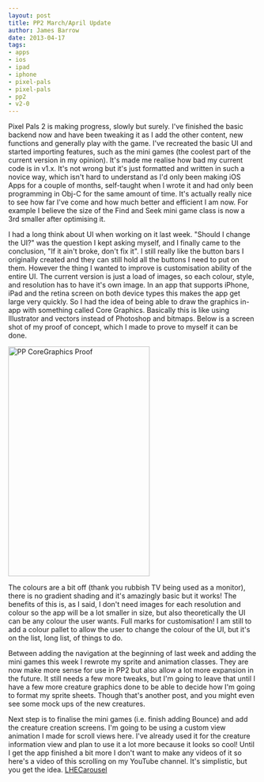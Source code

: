 ```yaml
---
layout: post
title: PP2 March/April Update
author: James Barrow
date: 2013-04-17
tags:
- apps
- ios
- ipad
- iphone
- pixel-pals
- pixel-pals
- pp2
- v2-0
---
```


Pixel Pals 2 is making progress, slowly but surely. I've finished the basic backend now and have been tweaking it as I add the other content, new functions and generally play with the game. I've recreated the basic UI and started importing features, such as the mini games (the coolest part of the current version in my opinion). It's made me realise how bad my current code is in v1.x. It's not wrong but it's just formatted and written in such a novice way, which isn't hard to understand as I'd only been making iOS Apps for a couple of months, self-taught when I wrote it and had only been programming in Obj-C for the same amount of time. It's actually really nice to see how far I've come and how much better and efficient I am now. For example I believe the size of the Find and Seek mini game class is now a 3rd smaller after optimising it.

<!-- READMORE -->

I had a long think about UI when working on it last week. "Should I change the UI?" was the question I kept asking myself, and I finally came to the conclusion, "If it ain't broke, don't fix it". I still really like the button bars I originally created and they can still hold all the buttons I need to put on them. However the thing I wanted to improve is customisation ability of the entire UI. The current version is just a load of images, so each colour, style, and resolution has to have it's own image. In an app that supports iPhone, iPad and the retina screen on both device types this makes the app get large very quickly. So I had the idea of being able to draw the graphics in-app with something called Core Graphics. Basically this is like using Illustrator and vectors instead of Photoshop and bitmaps. Below is a screen shot of my proof of concept, which I made to prove to myself it can be done.

<img alt="PP CoreGraphics Proof" src="/images/pixel-pals/PP-CoreGraphics-Proof.png" width="286" height="464"/>

The colours are a bit off (thank you rubbish TV being used as a monitor), there is no gradient shading and it's amazingly basic but it works! The benefits of this is, as I said, I don't need images for each resolution and colour so the app will be a lot smaller in size, but also theoretically the UI can be any colour the user wants. Full marks for customisation! I am still to add a colour pallet to allow the user to change the colour of the UI, but it's on the list, long list, of things to do.

Between adding the navigation at the beginning of last week and adding the mini games this week I rewrote my sprite and animation classes. They are now make more sense for use in PP2 but also allow a lot more expansion in the future. It still needs a few more tweaks, but I'm going to leave that until I have a few more creature graphics done to be able to decide how I'm going to format my sprite sheets. Though that's another post, and you might even see some mock ups of the new creatures.

Next step is to finalise the mini games (i.e. finish adding Bounce) and add the creature creation screens. I'm going to be using a custom view animation I made for scroll views here. I've already used it for the creature information view and plan to use it a lot more because it looks so cool! Until I get the app finished a bit more I don't want to make any videos of it so here's a video of this scrolling on my YouTube channel. It's simplistic, but you get the idea. <a href="http://youtu.be/2nxQCaKhPmw" target="_blank">LHECarousel</a>

